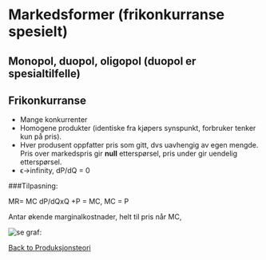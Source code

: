 # Markedsformer (frikonkurranse spesielt)

## Monopol, duopol, oligopol (duopol er spesialtilfelle)

## Frikonkurranse

- Mange konkurrenter
- Homogene produkter (identiske fra kjøpers synspunkt, forbruker tenker kun på pris).
- Hver produsent oppfatter pris som gitt, dvs uavhengig av egen mengde. Pris over markedspris gir **null** etterspørsel, pris under gir uendelig etterspørsel.
- ϵ->infinity, dP/dQ = 0

###Tilpasning: 

MR= MC
dP/dQxQ +P = MC, MC = P

Antar økende marginalkostnader, helt til pris når MC, 

![se graf:](http://oer2go.org/mods/en-boundless/figures.boundless-cdn.com/20217/raw/costcurve-combined.jpg)


[Back to Produksjonsteori](Produksjonsteori)
